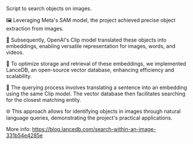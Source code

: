 Script to search objects on images.


🖼 Leveraging Meta's SAM model, the project achieved precise object extraction from images.

🔗 Subsequently, OpenAI's Clip model translated these objects into embeddings, enabling versatile representation for images, words, and videos.

💾 To optimize storage and retrieval of these embeddings, we implemented LanceDB, an open-source vector database, enhancing efficiency and scalability.

💬 The querying process involves translating a sentence into an embedding using the same Clip model. The vector database then facilitates searching for the closest matching entity.

🌐 This approach allows for identifying objects in images through natural language queries, demonstrating the project's practical applications.

More info: https://blog.lancedb.com/search-within-an-image-331b54e4285e
